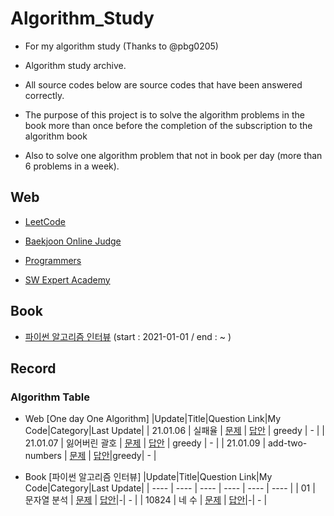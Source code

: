 # Algorithm_Study
- For my algorithm study (Thanks to @pbg0205)

- Algorithm study archive.
- All source codes below are source codes that have been answered correctly.
- The purpose of this project is to solve the algorithm problems in the book more than once before the completion of the subscription to the algorithm book 
- Also to solve one algorithm problem that not in book per day (more than 6 problems in a week). 

## Web
* [LeetCode](https://leetcode.com/)

* [Baekjoon Online Judge](https://www.acmicpc.net/)

* [Programmers](https://programmers.co.kr/)

* [SW Expert Academy](https://swexpertacademy.com/main/main.do)

## Book
* [파이썬 알고리즘 인터뷰](https://github.com/onlybooks/algorithm-interview) (start : 2021-01-01 / end : ~ ) 

## Record
### Algorithm Table  
- Web [One day One Algorithm]
|Update|Title|Question Link|My Code|Category|Last Update|
    | 21.01.06 | 실패율 | [문제](https://programmers.co.kr/learn/courses/30/lessons/42889) | [답안](https://github.com/UihyunJeong/Algorithm_Study/blob/main/Algorithm_Web/Programmers/42889.py) | greedy | - |
    | 21.01.07 | 잃어버린 괄호 | [문제](https://www.acmicpc.net/problem/1541) | [답안](https://github.com/UihyunJeong/Algorithm_Study/blob/main/Algorithm_Web/Backjoon/1541.py) | greedy | - |
    | 21.01.09 | add-two-numbers | [문제](https://leetcode.com/problems/add-two-numbers/) | [답안](https://github.com/UihyunJeong/Algorithm_Study/blob/main/Algorithm_Web/LeetCode/add-two-numbers.py)|greedy| - |
    
- Book [파이썬 알고리즘 인터뷰]
  |Update|Title|Question Link|My Code|Category|Last Update|
    | ---- | ---- | ---- | ---- | ---- | ---- |
    | 01 | 문자열 분석 | [문제](https://www.acmicpc.net/problem/10820) | [답안](https://github.com/pbg0205/algorithm_study/blob/master/Baekjoon/src/baekjoon10820/Main.java)|-| - |
    | 10824 | 네 수 | [문제](https://www.acmicpc.net/problem/10824) | [답안](https://github.com/pbg0205/algorithm_study/blob/master/Baekjoon/src/baekjoon10824/Main.java)|-| - |

